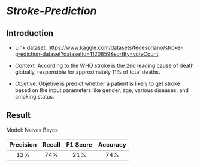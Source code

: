 # *Stroke-Prediction*

## Introduction 
- Link dataset: <https://www.kaggle.com/datasets/fedesoriano/stroke-prediction-dataset?datasetId=1120859&sortBy=voteCount>

- Context :According to the WHO stroke is the 2nd leading cause of death globally, responsible for approximately 11% of total deaths.

- Objetive: Objetive is predict whether a patient is likely to get stroke based on the input parameters like gender, age, various diseases, and smoking status.
## Result 

Model: Naives Bayes

| Precision | Recall | F1 Score | Accuracy |
| :--------:|:------:|:--------:|:--------:|
|  12% |   74% | 21% | 74% |
